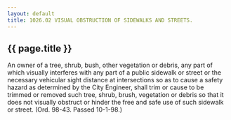 ---
layout: default 
title: 1026.02 VISUAL OBSTRUCTION OF SIDEWALKS AND STREETS.---

{{ page.title }}
----------------

An owner of a tree, shrub, bush, other vegetation or debris, any part of
which visually interferes with any part of a public sidewalk or street
or the necessary vehicular sight distance at intersections so as to
cause a safety hazard as determined by the City Engineer, shall trim or
cause to be trimmed or removed such tree, shrub, brush, vegetation or
debris so that it does not visually obstruct or hinder the free and safe
use of such sidewalk or street. (Ord. 98-43. Passed 10-1-98.)
